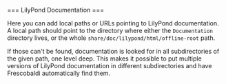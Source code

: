 === LilyPond Documentation ===
    
Here you can add local paths or URLs pointing to LilyPond documentation. A 
local path should point to the directory where either the `Documentation` 
directory lives, or the whole `share/doc/lilypond/html/offline-root` path.

If those can't be found, documentation is looked for in all subdirectories 
of the given path, one level deep. This makes it possible to put multiple 
versions of LilyPond documentation in different subdirectories and have 
Frescobaldi automatically find them.

